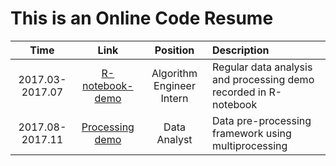 # This is an Online Code Resume



Time | Link | Position | Description
:-:|:-:|:-:|:-
2017.03-2017.07|[R-notebook-demo](https://rawgit.com/sysu-zjw/MyResume/master/intern1/R-notebook-demo.html)| Algorithm Engineer Intern |Regular data analysis and processing demo recorded in R-notebook
2017.08-2017.11|[Processing demo](https://github.com/sysu-zjw/MyResume/tree/master/employment1)|Data Analyst| Data pre-processing framework using multiprocessing
